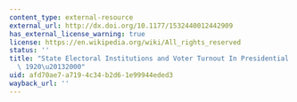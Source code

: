 ```yaml
---
content_type: external-resource
external_url: http://dx.doi.org/10.1177/1532440012442909
has_external_license_warning: true
license: https://en.wikipedia.org/wiki/All_rights_reserved
status: ''
title: "State Electoral Institutions and Voter Turnout In Presidential Elections,\
  \ 1920\u20132000"
uid: afd70ae7-a719-4c34-b2d6-1e99944eded3
wayback_url: ''
---
```

